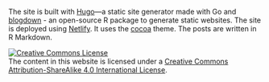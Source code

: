 The site is built with <a target="_blank" rel="noopener" href="//gohugo.io">Hugo</a>—a static site generator made with Go and <a target="_blank" rel="noopener" href="https://github.com/rstudio/blogdown">blogdown</a> - an open-source R package to generate static websites. The site is deployed using [Netlify](https://www.netlify.com/). It uses the <a target="_blank" rel="noopener" href="//github.com/nishanths/cocoa-hugo-theme">cocoa</a> theme. The posts are written in R Markdown.

<a rel="license" href="http://creativecommons.org/licenses/by-sa/4.0/"><img alt="Creative Commons License" style="border-width:0" src="https://i.creativecommons.org/l/by-sa/4.0/80x15.png" /></a><br />The content in this website is licensed under a <a rel="license" href="http://creativecommons.org/licenses/by-sa/4.0/">Creative Commons Attribution-ShareAlike 4.0 International License</a>.
